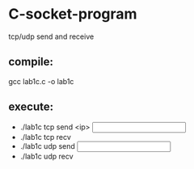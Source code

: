 # C-socket-program
  tcp/udp send and receive  
## compile:  
  gcc lab1c.c -o lab1c  
## execute:  
 *  ./lab1c tcp send &lt;ip&gt; <port> <input filename>  
 *  ./lab1c tcp recv <ip> <port> <output filename>  
  * ./lab1c udp send <ip> <port> <input filename>  
  * ./lab1c udp recv <ip> <port> <output filename>  
